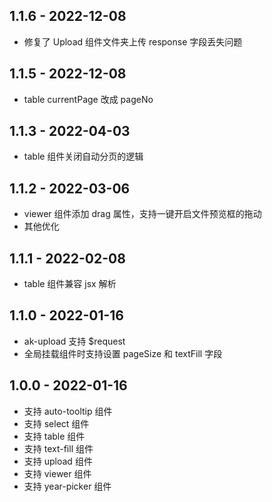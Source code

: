 ## 1.1.6 - 2022-12-08

- 修复了 Upload 组件文件夹上传 response 字段丢失问题


## 1.1.5 - 2022-12-08

- table currentPage 改成 pageNo


## 1.1.3 - 2022-04-03

- table 组件关闭自动分页的逻辑


## 1.1.2 - 2022-03-06

- viewer 组件添加 drag 属性，支持一键开启文件预览框的拖动
- 其他优化


## 1.1.1 - 2022-02-08

- table 组件兼容 jsx 解析


## 1.1.0 - 2022-01-16

- ak-upload 支持 $request
- 全局挂载组件时支持设置 pageSize 和 textFill 字段


## 1.0.0 - 2022-01-16

- 支持 auto-tooltip 组件
- 支持 select 组件
- 支持 table 组件
- 支持 text-fill 组件
- 支持 upload 组件
- 支持 viewer 组件
- 支持 year-picker 组件
